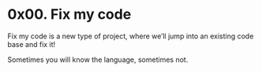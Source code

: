 # 0x00. Fix my code
Fix my code is a new type of project, where we’ll jump into an existing code base and fix it!

Sometimes you will know the language, sometimes not.
